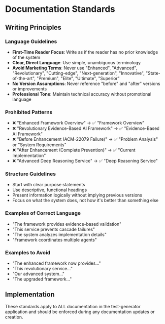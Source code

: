 # Documentation Standards

## Writing Principles

### Language Guidelines
- **First-Time Reader Focus**: Write as if the reader has no prior knowledge of the system
- **Clear, Direct Language**: Use simple, unambiguous terminology
- **Avoid Marketing Terms**: Never use "Enhanced", "Advanced", "Revolutionary", "Cutting-edge", "Next-generation", "Innovative", "State-of-the-art", "Premium", "Elite", "Ultimate", "Superior"
- **No Version Assumptions**: Never reference "before" and "after" versions or improvements
- **Professional Tone**: Maintain technical accuracy without promotional language

### Prohibited Patterns
- ❌ "Enhanced Framework Overview" → ✅ "Framework Overview"
- ❌ "Revolutionary Evidence-Based AI Framework" → ✅ "Evidence-Based AI Framework"
- ❌ "Before Enhancement (ACM-22079 Failure)" → ✅ "Problem Analysis" or "System Requirements"
- ❌ "After Enhancement (Complete Prevention)" → ✅ "Current Implementation"
- ❌ "Advanced Deep Reasoning Service" → ✅ "Deep Reasoning Service"

### Structure Guidelines
- Start with clear purpose statements
- Use descriptive, functional headings
- Present information logically without implying previous versions
- Focus on what the system does, not how it's better than something else

### Examples of Correct Language
- "The framework provides evidence-based validation"
- "This service prevents cascade failures"
- "The system analyzes implementation details"
- "Framework coordinates multiple agents"

### Examples to Avoid
- "The enhanced framework now provides..."
- "This revolutionary service..."
- "Our advanced system..."
- "The upgraded framework..."

## Implementation
These standards apply to ALL documentation in the test-generator application and should be enforced during any documentation updates or creation.